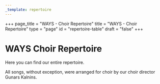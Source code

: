 ```yaml
---
_template: repertoire
---
```



+++
page_title = "WAYS - Choir Repertoire"
title = "WAYS - Choir Repertoire"
type = "page"
id = "repertoire-table"
draft = "false"
+++
# WAYS Choir Repertoire

Here you can find our entire repertoire.

All songs, without exception, were arranged for choir by our choir director Gunars Kalnins.
